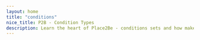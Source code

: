 ```yaml
---
layout: home
title: "conditions"
nice_title: P2B - Condition Types
description: Learn the heart of Place2Be - conditions sets and how make make use of them
---
```

